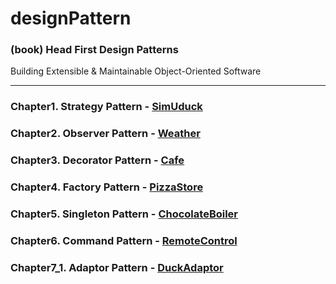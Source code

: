 # designPattern
### (book) Head First Design Patterns
Building Extensible & Maintainable Object-Oriented Software   

---
### Chapter1. Strategy Pattern - [SimUduck](simUduck)
### Chapter2. Observer Pattern - [Weather](weatherStation)
### Chapter3. Decorator Pattern - [Cafe](cafe)
### Chapter4. Factory Pattern - [PizzaStore](pizzaStore)
### Chapter5. Singleton Pattern - [ChocolateBoiler](chocolateBoiler)
### Chapter6. Command Pattern - [RemoteControl](remoteControl)
### Chapter7_1. Adaptor Pattern - [DuckAdaptor](duckAdapter)
